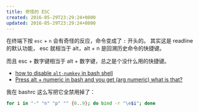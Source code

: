 ```yaml
---
title: 奇怪的 ESC
created: 2016-05-29T23:29:24+0800
updated: 2016-05-29T23:29:24+0800
---
```



在终端下按 `esc` + `n` 会有奇怪的反应，命令变成了 `:` 开头的。
其实这是 readline 的默认功能， esc 就相当于 alt，alt + n 是回溯历史命令的快捷键。

而且 esc + 数字键相当于 alt + 数字键，总之是个没什么用的快捷键。

- [how to disable `alt-numkey` in bash shell](https://superuser.com/q/770827/1776434)
- [Press alt + numeric in bash and you get (arg numeric) what is that?](https://stackoverflow.com/q/562115/4622308)

我在 bashrc 这么写把它全禁用掉了：

```sh
for i in "-" "n" "p" "" {0..9}; do bind -r "\e$i"; done
```
